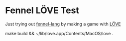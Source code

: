# Fennel LÖVE Test

Just trying out [fennel-lang](https://fennel-lang.org/) by making a game with [LÖVE](https://love2d.org/)

make build && ~/lib/love.app/Contents/MacOS/love .